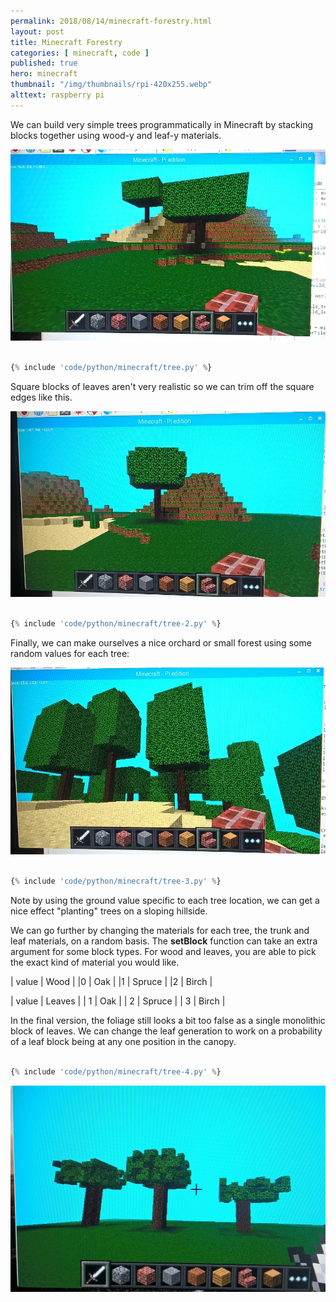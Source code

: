 ```yaml
---
permalink: 2018/08/14/minecraft-forestry.html
layout: post
title: Minecraft Forestry
categories: [ minecraft, code ]
published: true
hero: minecraft 
thumbnail: "/img/thumbnails/rpi-420x255.webp"
alttext: raspberry pi
---
```


We can build very simple trees programmatically in Minecraft by stacking blocks together using 
wood-y and leaf-y materials.

<img src="/img/posts/minecraft-forestry/simple-tree.webp" alt="simple tree" class="u-max-full-width" />


```python

{% include 'code/python/minecraft/tree.py' %}

```

Square blocks of leaves aren't very realistic so we can trim off the square edges like this.

<img src="/img/posts/minecraft-forestry/better-tree.webp" alt="better tree" class="u-max-full-width" />


```python

{% include 'code/python/minecraft/tree-2.py' %}

```

Finally, we can make ourselves a nice orchard or small forest using some random values for each tree:

<img src="/img/posts/minecraft-forestry/random-forest.webp" alt="forest of trees" class="u-max-full-width" />


```python

{% include 'code/python/minecraft/tree-3.py' %}

```

Note by using the ground value specific to each tree location, we can get a nice effect "planting" trees on a sloping 
hillside.


We can go further by changing the materials for each tree, the trunk and leaf materials, on a random basis. The **setBlock** 
function can take an extra argument for some block types. For wood and leaves, you are able to pick the exact kind of 
material you would like.

| value | Wood |
|0 | Oak |
|1 | Spruce |
|2 | Birch |

| value | Leaves |
| 1 | Oak |
| 2 | Spruce |
| 3 | Birch |


In the final version, the foliage still looks a bit too false as a single monolithic block of leaves. We can 
change the leaf generation to work on a probability of a leaf block being at any one position in the canopy.

```python

{% include 'code/python/minecraft/tree-4.py' %}

```

<img src="/img/posts/minecraft-forestry/random-leaves.webp" alt="random leaves" class="u-max-full-width" />

